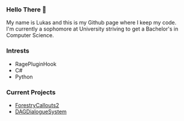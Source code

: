 ### Hello There 👋
My name is Lukas and this is my Github page where I keep my code.<br />
I'm currently a sophomore at University striving to get a Bachelor's in Computer Science.

### Intrests
- RagePluginHook
- C#
- Python


### Current Projects
- [ForestryCallouts2](https://www.lcpdfr.com/downloads/gta5mods/scripts/34663-forestry-callouts/)
- [DAGDialogueSystem](https://github.com/lukasdb3/DAGDialogueSystem-API)

